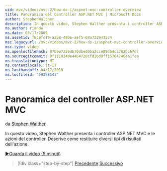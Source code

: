 ```yaml
---
uid: mvc/videos/mvc-2/how-do-i/aspnet-mvc-controller-overview
title: Panoramica del Controller ASP.NET MVC | Microsoft Docs
author: StephenWalther
description: In questo video, Stephen Walther presenta i controller ASP.NET MVC e le azioni del controller. Descrive come restituire diversi tipi di risultati dell'azione.
ms.author: riande
ms.date: 03/17/2009
ms.assetid: f6c9fc19-a2b8-48b6-aef5-68a7239435c4
msc.legacyurl: /mvc/videos/mvc-2/how-do-i/aspnet-mvc-controller-overview
msc.type: video
ms.openlocfilehash: 07b9a7326db70dbed0ba2cce896b4c27020c67d7
ms.sourcegitcommit: 0f1119340e4464720cfd16d0ff15764746ea1fea
ms.translationtype: MT
ms.contentlocale: it-IT
ms.lasthandoff: 04/17/2019
ms.locfileid: "59388543"
---
```

# <a name="aspnet-mvc-controller-overview"></a>Panoramica del controller ASP.NET MVC

da [Stephen Walther](https://github.com/StephenWalther)

In questo video, Stephen Walther presenta i controller ASP.NET MVC e le azioni del controller. Descrive come restituire diversi tipi di risultati dell'azione.

[&#9654;Guarda il video (5 minuti)](https://channel9.msdn.com/Blogs/ASP-NET-Site-Videos/aspnet-mvc-controller-overview)

> [!div class="step-by-step"]
> [Precedente](understanding-models-views-and-controllers.md)
> [Successivo](understanding-controllers-controller-actions-and-action-results.md)
